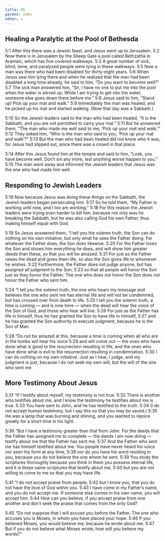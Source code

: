```yaml
---
title: 05
parent: John
other: x
---
```


## Healing a Paralytic at the Pool of Bethesda

<a name="5:1">5:1</a> After this there was a Jewish feast, and Jesus went up to Jerusalem. <a name="5:2">5:2</a> Now there is in Jerusalem by the Sheep Gate a pool called Bethzatha in Aramaic, which has five covered walkways. <a name="5:3">5:3</a> A great number of sick, blind, lame, and paralyzed people were lying in these walkways. <a name="5:5">5:5</a> Now a man was there who had been disabled for thirty-eight years. <a name="5:6">5:6</a> When Jesus saw him lying there and when he realized that the man had been disabled a long time already, he said to him, “Do you want to become well?” <a name="5:7">5:7</a> The sick man answered him, “Sir, I have no one to put me into the pool when the water is stirred up. While I am trying to get into the water, someone else goes down there before me.” <a name="5:8">5:8</a> Jesus said to him, “Stand up! Pick up your mat and walk.” <a name="5:9">5:9</a> Immediately the man was healed, and he picked up his mat and started walking. (Now that day was a Sabbath.)

<a name="5:10">5:10</a> So the Jewish leaders said to the man who had been healed, “It is the Sabbath, and you are not permitted to carry your mat.” <a name="5:11">5:11</a> But he answered them, “The man who made me well said to me, ‘Pick up your mat and walk.’” <a name="5:12">5:12</a> They asked him, “Who is the man who said to you, ‘Pick up your mat and walk’?” <a name="5:13">5:13</a> But the man who had been healed did not know who it was, for Jesus had slipped out, since there was a crowd in that place.

<a name="5:14">5:14</a> After this Jesus found him at the temple and said to him, “Look, you have become well. Don’t sin any more, lest anything worse happen to you.” <a name="5:15">5:15</a> The man went away and informed the Jewish leaders that Jesus was the one who had made him well.

## Responding to Jewish Leaders

<a name="5:16">5:16</a> Now because Jesus was doing these things on the Sabbath, the Jewish leaders began persecuting him. <a name="5:17">5:17</a> So he told them, “My Father is working until now, and I too am working.” <a name="5:18">5:18</a> For this reason the Jewish leaders were trying even harder to kill him, because not only was he breaking the Sabbath, but he was also calling God his own Father, thus making himself equal with God.

<a name="5:19">5:19</a> So Jesus answered them, “I tell you the solemn truth, the Son can do nothing on his own initiative, but only what he sees the Father doing. For whatever the Father does, the Son does likewise. <a name="5:20">5:20</a> For the Father loves the Son and shows him everything he does, and will show him greater deeds than these, so that you will be amazed. <a name="5:21">5:21</a> For just as the Father raises the dead and gives them life, so also the Son gives life to whomever he wishes. <a name="5:22">5:22</a> Furthermore, the Father does not judge anyone, but has assigned all judgment to the Son, <a name="5:23">5:23</a> so that all people will honor the Son just as they honor the Father. The one who does not honor the Son does not honor the Father who sent him.

<a name="5:24">5:24</a> “I tell you the solemn truth, the one who hears my message and believes the one who sent me has eternal life and will not be condemned, but has crossed over from death to life. <a name="5:25">5:25</a> I tell you the solemn truth, a time is coming — and is now here — when the dead will hear the voice of the Son of God, and those who hear will live. <a name="5:26">5:26</a> For just as the Father has life in himself, thus he has granted the Son to have life in himself, <a name="5:27">5:27</a> and he has granted the Son authority to execute judgment, because he is the Son of Man.

<a name="5:28">5:28</a> “Do not be amazed at this, because a time is coming when all who are in the tombs will hear his voice <a name="5:29">5:29</a> and will come out — the ones who have done what is good to the resurrection resulting in life, and the ones who have done what is evil to the resurrection resulting in condemnation. <a name="5:30">5:30</a> I can do nothing on my own initiative. Just as I hear, I judge, and my judgment is just, because I do not seek my own will, but the will of the one who sent me.

## More Testimony About Jesus

<a name="5:31">5:31</a> “If I testify about myself, my testimony is not true. <a name="5:32">5:32</a> There is another who testifies about me, and I know the testimony he testifies about me is true. <a name="5:33">5:33</a> You have sent to John, and he has testified to the truth. <a name="5:34">5:34</a> (I do not accept human testimony, but I say this so that you may be saved.) <a name="5:35">5:35</a> He was a lamp that was burning and shining, and you wanted to rejoice greatly for a short time in his light.

<a name="5:36">5:36</a> “But I have a testimony greater than that from John. For the deeds that the Father has assigned me to complete — the deeds I am now doing — testify about me that the Father has sent me. <a name="5:37">5:37</a> And the Father who sent me has himself testified about me. You people have never heard his voice nor seen his form at any time, <a name="5:38">5:38</a> nor do you have his word residing in you, because you do not believe the one whom he sent. <a name="5:39">5:39</a> You study the scriptures thoroughly because you think in them you possess eternal life, and it is these same scriptures that testify about me, <a name="5:40">5:40</a> but you are not willing to come to me so that you may have life.

<a name="5:41">5:41</a> “I do not accept praise from people, <a name="5:42">5:42</a> but I know you, that you do not have the love of God within you. <a name="5:43">5:43</a> I have come in my Father’s name, and you do not accept me. If someone else comes in his own name, you will accept him. <a name="5:44">5:44</a> How can you believe, if you accept praise from one another and don’t seek the praise that comes from the only God?

<a name="5:45">5:45</a> “Do not suppose that I will accuse you before the Father. The one who accuses you is Moses, in whom you have placed your hope. <a name="5:46">5:46</a> If you believed Moses, you would believe me, because he wrote about me. <a name="5:47">5:47</a> But if you do not believe what Moses wrote, how will you believe my words?”
